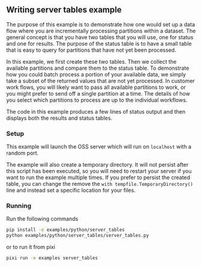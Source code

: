 ## Writing server tables example

The purpose of this example is to demonstrate how one would set up a data flow where you are incrementally
processing partitions within a dataset. The general concept is that you have two tables that you will use,
one for status and one for results. The purpose of the status table is to have a small table that is easy
to query for partitions that have not yet been processed.

In this example, we first create these two tables. Then we collect the available partitions and compare them
to the status table. To demonstrate how you could batch process a portion of your available data, we simply
take a subset of the returned values that are not yet processed. In customer work flows, you will likely
want to pass all available partitions to work, or you might prefer to send off a single partition at
a time. The details of how you select which partitions to process are up to the individual workflows.

The code in this example produces a few lines of status output and then displays both the results
and status tables.

### Setup

This example will launch the OSS server which will run on `localhost` with a random port.

The example will also create a temporary directory. It will not persist after this script has been executed,
so you will need to restart your server if you want to run the example multiple times. If you prefer
to persist the created table, you can change the remove the `with tempfile.TemporaryDirectory()` line and
instead set a specific location for your files.

### Running

Run the following commands

```bash
pip install -e examples/python/server_tables
python examples/python/server_tables/server_tables.py
```

or to run it from pixi

```bash
pixi run -e examples server_tables
```
